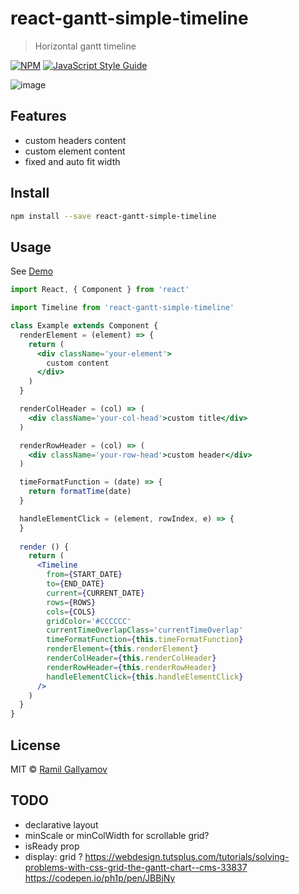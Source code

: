 # react-gantt-simple-timeline

> Horizontal gantt timeline

[![NPM](https://img.shields.io/npm/v/react-gantt-simple-timeline.svg)](https://www.npmjs.com/package/react-gantt-simple-timeline) [![JavaScript Style Guide](https://img.shields.io/badge/code_style-standard-brightgreen.svg)](https://standardjs.com)

![image](https://github.com/gallyamow/react-gantt-simple-timeline/demo.png?1)

## Features

* custom headers content
* custom element content
* fixed and auto fit width

## Install

```bash
npm install --save react-gantt-simple-timeline
```

## Usage

See [Demo](https://gallyamow.github.io/react-gantt-simple-timeline/index.html)

```jsx
import React, { Component } from 'react'

import Timeline from 'react-gantt-simple-timeline'

class Example extends Component {
  renderElement = (element) => {
    return (
      <div className='your-element'>
        custom content  
      </div>
    )
  }

  renderColHeader = (col) => (
    <div className='your-col-head'>custom title</div>
  )

  renderRowHeader = (col) => (
    <div className='your-row-head'>custom header</div>
  )

  timeFormatFunction = (date) => {
    return formatTime(date)
  }

  handleElementClick = (element, rowIndex, e) => {
  }
  
  render () {
    return (
      <Timeline
        from={START_DATE}
        to={END_DATE}
        current={CURRENT_DATE}
        rows={ROWS}
        cols={COLS}
        gridColor='#CCCCCC'
        currentTimeOverlapClass='currentTimeOverlap'
        timeFormatFunction={this.timeFormatFunction}
        renderElement={this.renderElement}
        renderColHeader={this.renderColHeader}
        renderRowHeader={this.renderRowHeader}
        handleElementClick={this.handleElementClick}
      />
    )
  }
}
```

## License

MIT © [Ramil Gallyamov](https://github.com/gallyamow)

## TODO

* declarative layout
* minScale or minColWidth for scrollable grid?
* isReady prop
* display: grid ? 
  https://webdesign.tutsplus.com/tutorials/solving-problems-with-css-grid-the-gantt-chart--cms-33837
  https://codepen.io/ph1p/pen/JBBjNy
